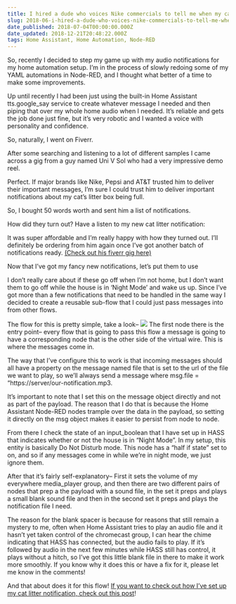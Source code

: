 ```yaml
---
title: I hired a dude who voices Nike commercials to tell me when my cat litter is full
slug: 2018-06-i-hired-a-dude-who-voices-nike-commercials-to-tell-me-when-my-cat-litter-is-full
date_published: 2018-07-04T00:00:00.000Z
date_updated: 2018-12-21T20:48:22.000Z
tags: Home Assistant, Home Automation, Node-RED
---
```


So, recently I decided to step my game up with my audio notifications for my home automation setup. I’m in the process of slowly redoing some of my YAML automations in Node-RED, and I thought what better of a time to make some improvements.

Up until recently I had been just using the built-in Home Assistant tts.google_say service to create whatever message I needed and then piping that over my whole home audio when I needed. It’s reliable and gets the job done just fine, but it’s very robotic and I wanted a voice with personality and confidence.

So, naturally, I went on Fiverr.

After some searching and listening to a lot of different samples I came across a gig from a guy named Uni V Sol who had a very impressive demo reel.

Perfect. If major brands like Nike, Pepsi and AT&T trusted him to deliver their important messages, I’m sure I could trust him to deliver important notifications about my cat’s litter box being full.

So, I bought 50 words worth and sent him a list of notifications.

How did they turn out? Have a listen to my new cat litter notification:

It was super affordable and I’m really happy with how they turned out. I’ll definitely be ordering from him again once I’ve got another batch of notifications ready. [(Check out his fiverr gig here)](https://www.fiverr.com/univsolmc/record-an-urban-male-voice-over)

Now that I’ve got my fancy new notifications, let’s put them to use

I don’t really care about if these go off when I’m not home, but I don’t want them to go off while the house is in ‘Night Mode’ and wake us up. Since I’ve got more than a few notifications that need to be handled in the same way I decided to create a reusable sub-flow that I could just pass messages into from other flows.

The flow for this is pretty simple, take a look–
![](/images/2018/12/Screenshot-2018-06-24-15.10.54.png)
The first node there is the entry point– every flow that is going to pass this flow a message is going to have a corresponding node that is the other side of the virtual wire. This is where the messages come in.

The way that I’ve configure this to work is that incoming messages should all have a property on the message named file that is set to the url of the file we want to play, so we’ll always send a message where msg.file = “https://server/our-notification.mp3.

It’s important to note that I set this on the message object directly and not as part of the payload. The reason that I do that is because the Home Assistant Node-RED nodes trample over the data in the payload, so setting it directly on the msg object makes it easier to persist from node to node.

From there I check the state of an input_boolean that I have set up in HASS that indicates whether or not the house is in “Night Mode”. In my setup, this entity is basically Do Not Disturb mode. This node has a “half if state” set to on, and so if any messages come in while we’re in night mode, we just ignore them.

After that it’s fairly self-explanatory– First it sets the volume of my everywhere media_player group, and then there are two different pairs of nodes that prep a the payload with a sound file, in the set it preps and plays a small blank sound file and then in the second set it preps and plays the notification file I need.

The reason for the blank spacer is because for reasons that still remain a mystery to me, often when Home Assistant tries to play an audio file and it hasn’t yet taken control of the chromecast group, I can hear the chime indicating that HASS has connected, but the audio fails to play. If it’s followed by audio in the next few minutes while HASS still has control, it plays without a hitch, so I’ve got this little blank file in there to make it work more smoothly. If you know why it does this or have a fix for it, please let me know in the comments!

And that about does it for this flow! [If you want to check out how I’ve set up my cat litter notification, check out this post](https://149walnut.com/2018-06-automatic-litterbox-notifications-using-an-home-assistant-and-node-red-with-an-external-rest-api/)!
